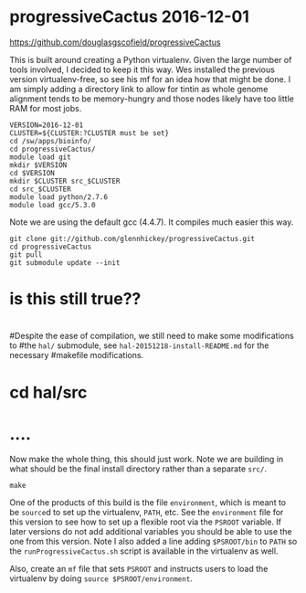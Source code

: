 progressiveCactus 2016-12-01
============================

<https://github.com/douglasgscofield/progressiveCactus>

This is built around creating a Python virtualenv.  Given the large number of
tools involved, I decided to keep it this way.  Wes installed the previous
version virtualenv-free, so see his mf for an idea how that might be done.  I
am simply adding a directory link to allow for tintin as whole genome alignment
tends to be memory-hungry and those nodes likely have too little RAM for most
jobs.

    VERSION=2016-12-01
    CLUSTER=${CLUSTER:?CLUSTER must be set}
    cd /sw/apps/bioinfo/
    cd progressiveCactus/
    module load git
    mkdir $VERSION
    cd $VERSION
    mkdir $CLUSTER src_$CLUSTER
    cd src_$CLUSTER
    module load python/2.7.6
    module load gcc/5.3.0

Note we are using the default gcc (4.4.7).  It compiles much easier this way.

    git clone git://github.com/glennhickey/progressiveCactus.git
    cd progressiveCactus
    git pull
    git submodule update --init

# is this still true??
#
#Despite the ease of compilation, we still need to make some modifications to
#the `hal/` submodule, see `hal-20151218-install-README.md` for the necessary
#makefile modifications.
#
#    cd hal/src
#    ....

Now make the whole thing, this should just work.  Note we are building in what
should be the final install directory rather than a separate `src/`.

    make

One of the products of this build is the file `environment`, which is meant to
be `source`d to set up the virtualenv, `PATH`, etc.  See the `environment` file
for this version to see how to set up a flexible root via the `PSROOT`
variable.  If later versions do not add additional variables you should be able
to use the one from this version.  Note I also added a line adding `$PSROOT/bin`
to `PATH` so the `runProgressiveCactus.sh` script is available in the virtualenv
as well.

Also, create an `mf` file that sets `PSROOT` and instructs users to load the
virtualenv by doing `source $PSROOT/environment`.


